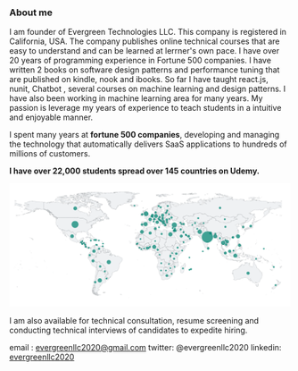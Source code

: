 
### About me

I am founder of Evergreen Technologies LLC. This company is registered in California, USA. The company publishes online technical courses that are easy to understand and can be learned at lerrner's own pace.  I have over 20 years of programming experience in Fortune 500 companies. I have written 2 books on software design patterns and performance tuning that are published on kindle, nook and ibooks.  So far I have taught react.js, nunit, Chatbot , several courses on machine learning and design patterns.  I have also been working in machine learning area for many years. My passion is leverage my years of experience to teach students in a intuitive and enjoyable manner.

I spent many years at **fortune 500 companies**, developing and managing the technology that automatically delivers SaaS applications to hundreds of millions of customers.  

**I have over 22,000 students spread over 145 countries on Udemy.**

![Student Distribution](/assets/images/studentreach.png)

I am also available for technical consultation, resume screening and conducting technical interviews of candidates to expedite hiring.

email : evergreenllc2020@gmail.com
twitter: @evergreenllc2020
linkedin: [evergreenllc2020](https://www.linkedin.com/in/evergreen-technologies-usa-3a7422198/)
